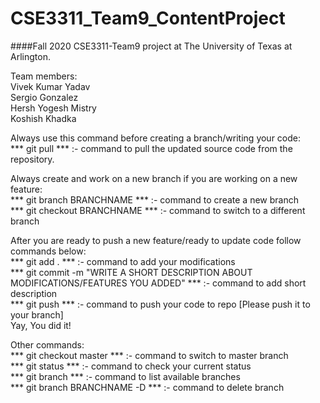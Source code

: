 # CSE3311_Team9_ContentProject

####Fall 2020 CSE3311-Team9 project at The University of Texas at Arlington.

Team members:<br />
Vivek Kumar Yadav <br />
Sergio Gonzalez <br />
Hersh Yogesh Mistry <br />
Koshish Khadka <br />

Always use this command before creating a branch/writing your code:  
	*** git pull *** :- command to pull the updated source code from the repository.<br />

Always create and work on a new branch if you are working on a new feature:<br />
	*** git branch BRANCHNAME *** :- command to create a new branch<br />
	*** git checkout BRANCHNAME *** :- command to switch to a different branch<br />

After you are ready to push a new feature/ready to update code follow commands below:<br />
	*** git add . *** :- command to add your modifications<br />
	*** git commit -m "WRITE A SHORT DESCRIPTION ABOUT MODIFICATIONS/FEATURES YOU ADDED" *** :- command to add short description<br />
	*** git push *** :- command to push your code to repo [Please push it to your branch]<br />
	Yay, You did it!<br />

Other commands:<br />
	*** git checkout master *** :- command to switch to master branch<br />
	*** git status *** :- command to check your current status <br />
	*** git branch *** :- command to list available branches<br />
	*** git branch BRANCHNAME -D *** :- command to delete branch<br />



